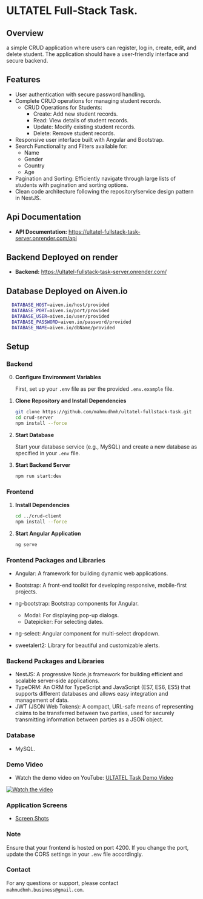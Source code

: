 # ULTATEL Full-Stack Task.

## Overview

a simple CRUD application where users can register, log in, create, edit, and delete student. The
application should have a user-friendly interface and secure backend.

## Features

- User authentication with secure password handling.
- Complete CRUD operations for managing student records.
  - CRUD Operations for Students:
    - Create: Add new student records.
    - Read: View details of student records.
    - Update: Modify existing student records.
    - Delete: Remove student records.
- Responsive user interface built with Angular and Bootstrap.
- Search Functionality and Filters available for:
  - Name
  - Gender
  - Country
  - Age
- Pagination and Sorting: Efficiently navigate through large lists of students with pagination and sorting options.
- Clean code architecture following the repository/service design pattern in NestJS.

## Api Documentation

- **API Documentation:** https://ultatel-fullstack-task-server.onrender.com/api

## Backend Deployed on render

- **Backend:** https://ultatel-fullstack-task-server.onrender.com/

## Database Deployed on Aiven.io

```sh
  DATABASE_HOST=aiven.io/host/provided
  DATABASE_PORT=aiven.io/port/provided
  DATABASE_USER=aiven.io/user/provided
  DATABASE_PASSWORD=aiven.io/password/provided
  DATABASE_NAME=aiven.io/dbName/provided
```

## Setup

### Backend

0. **Configure Environment Variables**

   First, set up your `.env` file as per the provided `.env.example` file.

1. **Clone Repository and Install Dependencies**

   ```sh
   git clone https://github.com/mahmudhmh/ultatel-fullstack-task.git
   cd crud-server
   npm install --force
   ```

2. **Start Database**

   Start your database service (e.g., MySQL) and create a new database as specified in your `.env` file.

3. **Start Backend Server**

   ```sh
   npm run start:dev
   ```

### Frontend

1. **Install Dependencies**

   ```sh
   cd ../crud-client
   npm install --force
   ```

2. **Start Angular Application**

   ```sh
   ng serve
   ```

### Frontend Packages and Libraries

- Angular: A framework for building dynamic web applications.
- Bootstrap: A front-end toolkit for developing responsive, mobile-first projects.
- ng-bootstrap: Bootstrap components for Angular.

  - Modal: For displaying pop-up dialogs.
  - Datepicker: For selecting dates.

- ng-select: Angular component for multi-select dropdown.
- sweetalert2: Library for beautiful and customizable alerts.

### Backend Packages and Libraries

- NestJS: A progressive Node.js framework for building efficient and scalable server-side applications.
- TypeORM: An ORM for TypeScript and JavaScript (ES7, ES6, ES5) that supports different databases and allows easy integration and management of data.
- JWT (JSON Web Tokens): A compact, URL-safe means of representing claims to be transferred between two parties, used for securely transmitting information between parties as a JSON object.

### Database

- MySQL.

### Demo Video

- Watch the demo video on YouTube: [ULTATEL Task Demo Video](https://www.youtube.com/embed/XLCnzPHDDUM)

[![Watch the video](https://img.youtube.com/vi/XLCnzPHDDUM/0.jpg)](https://www.youtube.com/watch?v=XLCnzPHDDUM "ULTATEL Task Demo Video")


### Application Screens

- [Screen Shots](https://drive.google.com/drive/folders/1LBVB23xv3-qfR_X6jd1l7tsJup0NtfPz?usp=sharing)


### Note

Ensure that your frontend is hosted on port 4200. If you change the port, update the CORS settings in your `.env` file accordingly.

### Contact

For any questions or support, please contact `mahmudhmh.business@gmail.com`.
